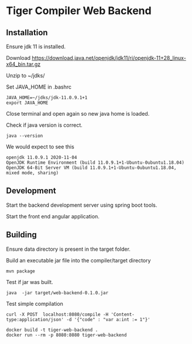 # Tiger Compiler Web Backend

## Installation

Ensure jdk 11 is installed.

Download https://download.java.net/openjdk/jdk11/ri/openjdk-11+28_linux-x64_bin.tar.gz

Unzip to ~/jdks/

Set JAVA_HOME in .bashrc

```
JAVA_HOME=~/jdks/jdk-11.0.9.1+1
export JAVA_HOME
```

Close terminal and open again so new java home is loaded. 

Check if java version is correct.

```
java --version
```

We would expect to see this

```
openjdk 11.0.9.1 2020-11-04
OpenJDK Runtime Environment (build 11.0.9.1+1-Ubuntu-0ubuntu1.18.04)
OpenJDK 64-Bit Server VM (build 11.0.9.1+1-Ubuntu-0ubuntu1.18.04, mixed mode, sharing)

```

## Development

Start the backend development server using spring boot tools.


Start the front end angular application.

## Building

Ensure data directory is present in the target folder.

Build an executable jar file into the compiler/target directory

```
mvn package
```

Test if jar was built.

```
java  -jar target/web-backend-0.1.0.jar

```

Test simple compilation

```
curl -X POST  localhost:8080/compile -H 'Content-type:application/json' -d '{"code" : "var a:int := 1"}'
```

```
docker build -t tiger-web-backend .
docker run --rm -p 8080:8080 tiger-web-backend
```